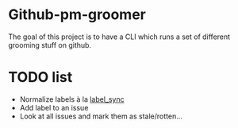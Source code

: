 # Github-pm-groomer

The goal of this project is to have a CLI which runs a set of different grooming stuff on github.

# TODO list

- Normalize labels à la [label_sync](https://github.com/kubernetes/test-infra/tree/master/label_sync)
- Add label to an issue
- Look at all issues and mark them as stale/rotten...
